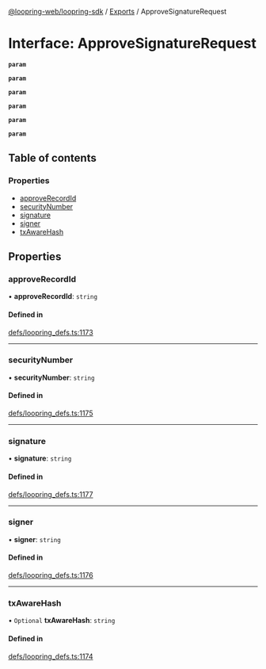 [@loopring-web/loopring-sdk](../README.md) / [Exports](../modules.md) / ApproveSignatureRequest

# Interface: ApproveSignatureRequest

**`param`**

**`param`**

**`param`**

**`param`**

**`param`**

**`param`**

## Table of contents

### Properties

- [approveRecordId](ApproveSignatureRequest.md#approverecordid)
- [securityNumber](ApproveSignatureRequest.md#securitynumber)
- [signature](ApproveSignatureRequest.md#signature)
- [signer](ApproveSignatureRequest.md#signer)
- [txAwareHash](ApproveSignatureRequest.md#txawarehash)

## Properties

### approveRecordId

• **approveRecordId**: `string`

#### Defined in

[defs/loopring_defs.ts:1173](https://github.com/Loopring/loopring_sdk/blob/a4b843d/src/defs/loopring_defs.ts#L1173)

___

### securityNumber

• **securityNumber**: `string`

#### Defined in

[defs/loopring_defs.ts:1175](https://github.com/Loopring/loopring_sdk/blob/a4b843d/src/defs/loopring_defs.ts#L1175)

___

### signature

• **signature**: `string`

#### Defined in

[defs/loopring_defs.ts:1177](https://github.com/Loopring/loopring_sdk/blob/a4b843d/src/defs/loopring_defs.ts#L1177)

___

### signer

• **signer**: `string`

#### Defined in

[defs/loopring_defs.ts:1176](https://github.com/Loopring/loopring_sdk/blob/a4b843d/src/defs/loopring_defs.ts#L1176)

___

### txAwareHash

• `Optional` **txAwareHash**: `string`

#### Defined in

[defs/loopring_defs.ts:1174](https://github.com/Loopring/loopring_sdk/blob/a4b843d/src/defs/loopring_defs.ts#L1174)
